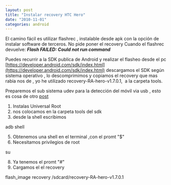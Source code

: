 ```yaml
---
layout: post
title: "Instalar recovery HTC Hero"
date: "2010-11-01"
categories: android
---
```


El camino fácil es utilizar flashrec , instalable desde apk con la opción de instalar software de terceros. No pide poner el recovery Cuando el flashrec devuelve: _**Flash FAILED: Could not run command**_

Puedes recurrir a la SDK publica de Android y realizar el flasheo desde el pc [https://developer.android.com/sdk/index.html](https://developer.android.com/sdk/index.html) descargamos el SDK según sistema operativo , lo descomprimimos y copiamos el recovery que mas rabia nos de , yo he utilizado recovery-RA-hero-v1.7.0.1,  a la carpeta tools.

Preparemos el sub sistema udev para la detección del móvil via usb , esto es cosa de otro [post](https://luispuente.net/2010/11/linux-android/)

1. Instalas Universal Root
2. nos colocamos en la carpeta tools del sdk
3. desde la shell escribimos

adb shell

5. Obtenemos una shell en el terminal ,con el promt "$"
6. Necesitamos privilegios de root

su

8. Ya tenemos el promt "#"
9. Cargamos el el recovery

flash\_image recovery /sdcard/recovery-RA-hero-v1.7.0.1
